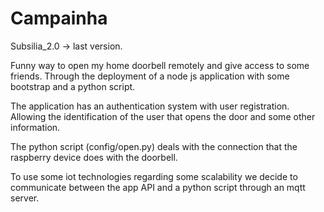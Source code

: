 # Campainha

Subsilia_2.0 -> last version.

Funny way to open my home doorbell remotely and give access to some friends. Through the deployment of a node js application with some bootstrap and a python script.

The application has an authentication system with user registration. Allowing the identification of the user that opens the door and some other information. 

The python script (config/open.py) deals with the connection that the raspberry device does with the doorbell. 

To use some iot technologies regarding some scalability we decide to communicate between the app API and a python script through an mqtt server. 
